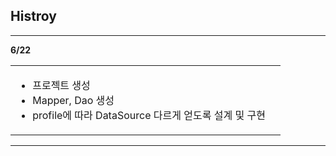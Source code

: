 ## Histroy


---

**6/22**

<table>
<tr>
<td>

- 프로젝트 생성
- Mapper, Dao 생성
- profile에 따라 DataSource 다르게 얻도록 설계 및 구현

<td>
</tr>
</table>

---